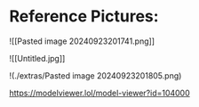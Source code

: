 # Reference Pictures:
![[Pasted image 20240923201741.png]]


![[Untitled.jpg]]


!(./extras/Pasted image 20240923201805.png)


https://modelviewer.lol/model-viewer?id=104000

